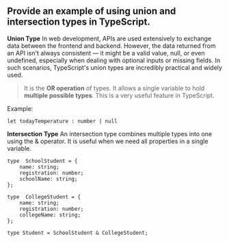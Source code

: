 ## Provide an example of using  **union**  and  **intersection**  types in TypeScript.

**Union Type**
In web development, APIs are used extensively to exchange data between the frontend and backend. However, the data returned from an API isn't always consistent — it might be a valid value, null, or even undefined, especially when dealing with optional inputs or missing fields. In such scenarios, TypeScript's union types are incredibly practical and widely used.

>It is the **OR operation** of types. It allows a single variable to hold **multiple possible types**. This is a very useful feature in TypeScript.

Example: 

    let todayTemperature : number | null

**Intersection Type**
An intersection type combines multiple types into one using the & operator. It is useful when we need all properties in a single variable.

    type  SchoolStudent = {
		name: string;
		registration: number;
		schoolName: string;
	};

	type  CollegeStudent = {
		name: string;
		registration: number;
		collegeName: string;
	};

	type Student = SchoolStudent & CollegeStudent;
